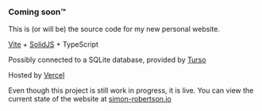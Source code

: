 ### Coming soon&trade;

This is (or will be) the source code for my new personal website.

[Vite](https://vitejs.dev) + [SolidJS](https://www.solidjs.com) + TypeScript

Possibly connected to a SQLite database, provided by [Turso](https://turso.tech)

Hosted by [Vercel](https://vercel.com)

Even though this project is still work in progress, it is live. You can view the current state of the website at [simon-robertson.io](https://simon-robertson.io)
